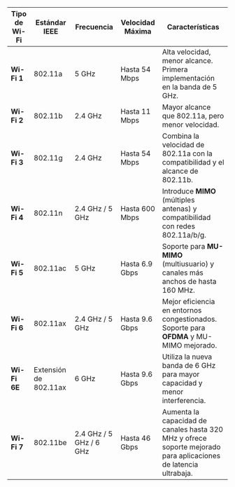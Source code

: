 
| **Tipo de Wi-Fi** | **Estándar IEEE** | **Frecuencia**      | **Velocidad Máxima**       | **Características**                                                                                   |
|-------------------|-------------------|---------------------|----------------------------|-------------------------------------------------------------------------------------------------------|
| **Wi-Fi 1**       | 802.11a          | 5 GHz               | Hasta 54 Mbps             | Alta velocidad, menor alcance. Primera implementación en la banda de 5 GHz.                          |
| **Wi-Fi 2**       | 802.11b          | 2.4 GHz             | Hasta 11 Mbps             | Mayor alcance que 802.11a, pero menor velocidad.                                                      |
| **Wi-Fi 3**       | 802.11g          | 2.4 GHz             | Hasta 54 Mbps             | Combina la velocidad de 802.11a con la compatibilidad y el alcance de 802.11b.                        |
| **Wi-Fi 4**       | 802.11n          | 2.4 GHz / 5 GHz     | Hasta 600 Mbps            | Introduce **MIMO** (múltiples antenas) y compatibilidad con redes 802.11a/b/g.                        |
| **Wi-Fi 5**       | 802.11ac         | 5 GHz               | Hasta 6.9 Gbps            | Soporte para **MU-MIMO** (multiusuario) y canales más anchos de hasta 160 MHz.                        |
| **Wi-Fi 6**       | 802.11ax         | 2.4 GHz / 5 GHz     | Hasta 9.6 Gbps            | Mejor eficiencia en entornos congestionados. Soporte para **OFDMA** y MU-MIMO mejorado.               |
| **Wi-Fi 6E**      | Extensión de 802.11ax | 6 GHz               | Hasta 9.6 Gbps            | Utiliza la nueva banda de 6 GHz para mayor capacidad y menor interferencia.                           |
| **Wi-Fi 7**       | 802.11be         | 2.4 GHz / 5 GHz / 6 GHz | Hasta 46 Gbps           | Aumenta la capacidad de canales hasta 320 MHz y ofrece soporte mejorado para aplicaciones de latencia ultrabaja. |

